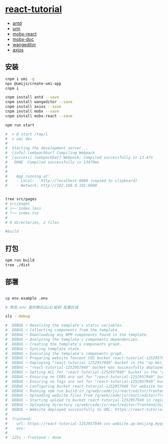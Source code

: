 # [react-tutorial](https://react-tutorial-1252957949.cos-website.ap-beijing.myqcloud.com)

+ [antd](https://ant.design/components/overview-cn/)
+ [umi](https://umijs.org/docs/getting-started#change-setting)
+ [mobx-react](https://github.com/mobxjs/mobx-react) 
+ [mobx-doc](https://mobx.js.org/README.html)
+ [wangeditor](https://github.com/wangfupeng1988/wangEditor/blob/master/example/demo/in-react/src/App.js)
+ [axios](https://www.npmjs.com/package/axios)




## 安装

```bash
cnpm i umi -g
npx @umijs/create-umi-app
cnpm i

cnpm install antd --save
cnpm install wangeditor --save
cnpm install axios --save
cnpm install mobx --save
cnpm install mobx-react --save

npm run start

#  > @ start /tmp/1
#  > umi dev
#  
#  Starting the development server...
#  [info] [webpackbar] Compiling Webpack
#  [success] [webpackbar] Webpack: Compiled successfully in 13.47s
#   DONE  Compiled successfully in 13479ms                                                                                                                      6:52:27 PM
#  
#  
#    App running at:
#    - Local:   http://localhost:8000 (copied to clipboard)
#    - Network: http://192.168.0.101:8000


tree src/pages
# src/pages
# ├── index.less
# └── index.tsx
# 
# 0 directories, 2 files

#build
```


## 打包

```bash
npm run build
tree ./dist
```






## 部署

```bash

cp env.example .env

# 修改.env 里的腾讯云id/秘钥 配置区域

sls --debug

#  DEBUG ─ Resolving the template's static variables.
#  DEBUG ─ Collecting components from the template.
#  DEBUG ─ Downloading any NPM components found in the template.
#  DEBUG ─ Analyzing the template's components dependencies.
#  DEBUG ─ Creating the template's components graph.
#  DEBUG ─ Syncing template state.
#  DEBUG ─ Executing the template's components graph.
#  DEBUG ─ Preparing website Tencent COS bucket react-tutorial-1252957949.
#  DEBUG ─ Deploying "react-tutorial-1252957949" bucket in the "ap-beijing" region.
#  DEBUG ─ "react-tutorial-1252957949" bucket was successfully deployed to the "ap-beijing" region.
#  DEBUG ─ Setting ACL for "react-tutorial-1252957949" bucket in the "ap-beijing" region.
#  DEBUG ─ Ensuring no CORS are set for "react-tutorial-1252957949" bucket in the "ap-beijing" region.
#  DEBUG ─ Ensuring no Tags are set for "react-tutorial-1252957949" bucket in the "ap-beijing" region.
#  DEBUG ─ Configuring bucket react-tutorial-1252957949 for website hosting.
#  DEBUG ─ Running npm run build in /q/web/code/js/react/editor/frontend.
#  DEBUG ─ Uploading website files from /q/web/code/js/react/editor/frontend/dist to bucket react-tutorial-1252957949.
#  DEBUG ─ Starting upload to bucket react-tutorial-1252957949 in region ap-beijing
#  DEBUG ─ Uploading directory /q/web/code/js/react/editor/frontend/dist to bucket react-tutorial-1252957949
#  DEBUG ─ Website deployed successfully to URL: https://react-tutorial-1252957949.cos-website.ap-beijing.myqcloud.com.
#
#  frontend: 
#    url: https://react-tutorial-1252957949.cos-website.ap-beijing.myqcloud.com
#    env: 
#
#  125s › frontend › done

```

